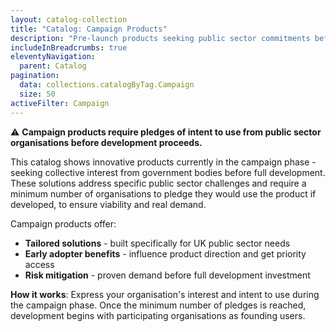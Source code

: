 ```yaml
---
layout: catalog-collection
title: "Catalog: Campaign Products"
description: "Pre-launch products seeking public sector commitments before development - innovative solutions requiring collective backing"
includeInBreadcrumbs: true
eleventyNavigation:
  parent: Catalog
pagination:
  data: collections.catalogByTag.Campaign
  size: 50
activeFilter: Campaign
---
```


⚠️ **Campaign products require pledges of intent to use from public sector organisations before development proceeds.**

This catalog shows innovative products currently in the campaign phase - seeking collective interest from government bodies before full development. These solutions address specific public sector challenges and require a minimum number of organisations to pledge they would use the product if developed, to ensure viability and real demand.

Campaign products offer:

- **Tailored solutions** - built specifically for UK public sector needs
- **Early adopter benefits** - influence product direction and get priority access
- **Risk mitigation** - proven demand before full development investment

**How it works**: Express your organisation's interest and intent to use during the campaign phase. Once the minimum number of pledges is reached, development begins with participating organisations as founding users.
